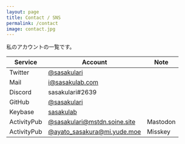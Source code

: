 ```yaml
---
layout: page
title: Contact / SNS
permalink: /contact
image: contact.jpg
---
```


私のアカウントの一覧です。

|  Service  |  Account  |  Note  |
| --- | --- | --- |
|  Twitter  |  [@sasakulari][twitter]  |    |
|  Mail  |  [i@sasakulab.com][mail] |    |
|  Discord  |  sasakulari#2639  |    |
|  GitHub  |  [@sasakulari][GitHub]  |    |
|  Keybase  |  [sasakulab][keybase]  |    |
|  ActivityPub  |  [@sasakulari@mstdn.soine.site][soine]  |  Mastodon  |
|  ActivityPub  |  [@ayato_sasakura@mi.yude.moe][pleroma]  |  Misskey  |


[twitter]: https://twitter.com/sasakulari
[mail]: mailto:i@sasakulab.com
[pleroma]: https://mi.yude.moe/@ayato_sasakura
[pleroma2]: https://misskey.nekokawa.net/@ayato_sasakura
[soine]: https://mstdn.soine.site/@sasakulari
[GitHub]: https://github.com/Sasakura-ayato
[Keybase]: https://keybase.io/sasakulab/